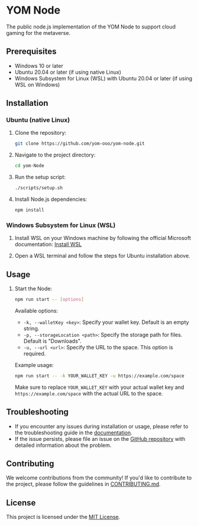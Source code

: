 # YOM Node

The public node.js implementation of the YOM Node to support cloud gaming for the metaverse.

## Prerequisites

- Windows 10 or later
- Ubuntu 20.04 or later (if using native Linux)
- Windows Subsystem for Linux (WSL) with Ubuntu 20.04 or later (if using WSL on Windows)

## Installation

### Ubuntu (native Linux)

1. Clone the repository:
   ```bash
   git clone https://github.com/yom-ooo/yom-node.git
   ```

2. Navigate to the project directory:
   ```bash
   cd yom-Node
   ```

3. Run the setup script:
   ```bash
   ./scripts/setup.sh
   ```

4. Install Node.js dependencies:
   ```bash
   npm install
   ```

### Windows Subsystem for Linux (WSL)

1. Install WSL on your Windows machine by following the official Microsoft documentation: [Install WSL](https://docs.microsoft.com/en-us/windows/wsl/install-win10)

2. Open a WSL terminal and follow the steps for Ubuntu installation above.

## Usage

1. Start the Node:
   ```bash
   npm run start -- [options]
   ```

   Available options:
   - `-k, --walletKey <key>`: Specify your wallet key. Default is an empty string.
   - `-p, --storageLocation <path>`: Specify the storage path for files. Default is "Downloads".
   - `-u, --url <url>`: Specify the URL to the space. This option is required.

   Example usage:
   ```bash
   npm run start -- -k YOUR_WALLET_KEY -u https://example.com/space
   ```

   Make sure to replace `YOUR_WALLET_KEY` with your actual wallet key and `https://example.com/space` with the actual URL to the space.

## Troubleshooting

- If you encounter any issues during installation or usage, please refer to the troubleshooting guide in the [documentation](docs/troubleshooting.md).
- If the issue persists, please file an issue on the [GitHub repository](https://github.com/yourusername/yom-Node/issues) with detailed information about the problem.

## Contributing

We welcome contributions from the community! If you'd like to contribute to the project, please follow the guidelines in [CONTRIBUTING.md](CONTRIBUTING.md).

## License

This project is licensed under the [MIT License](LICENSE).